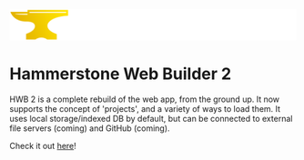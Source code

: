 ![](./assets/logo.png)
# Hammerstone Web Builder 2
HWB 2 is a complete rebuild of the web app, from the ground up. It now supports the concept of 'projects', and a variety of ways to load them. It uses local storage/indexed DB by default, but can be connected to external file servers (coming) and GitHub (coming).

Check it out [here](https://sapiens-oss.github.io/sapiens-web-builder/)!